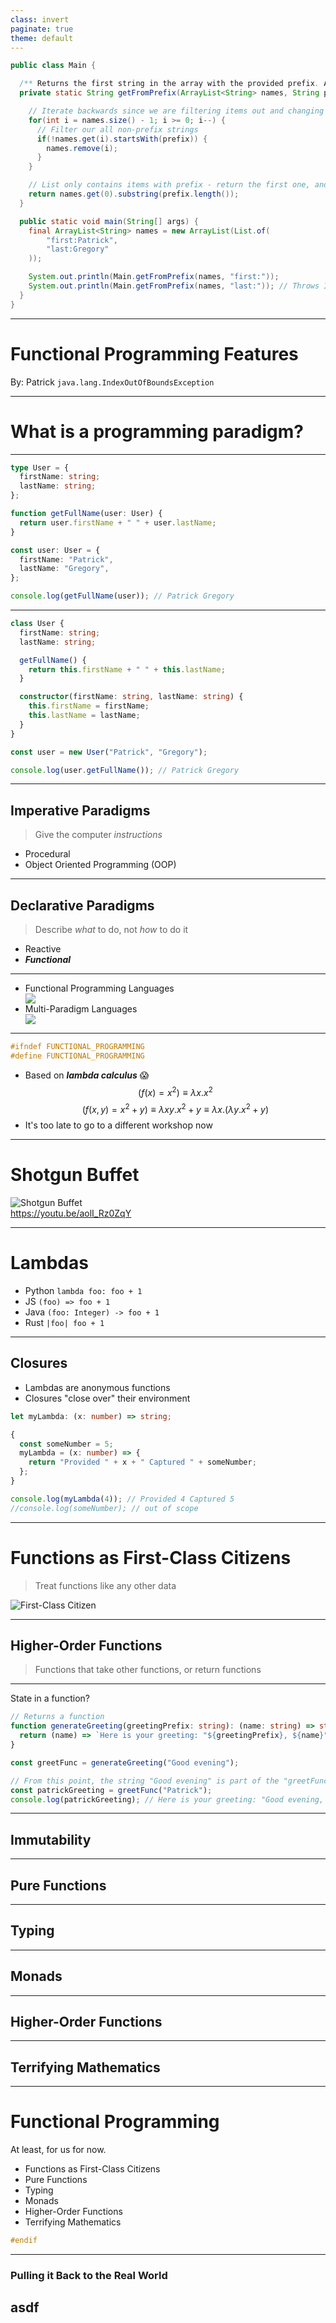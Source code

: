 ```yaml
---
class: invert
paginate: true
theme: default
---
```


<style>
  p:has(> img,svg) {
    max-height: 60%;
    display: block;
  }
  img,svg {
    display: block;
    margin: auto;
    max-height: 100%;
  }
</style>

```java
public class Main {

  /** Returns the first string in the array with the provided prefix. Also trims the prefix. */
  private static String getFromPrefix(ArrayList<String> names, String prefix) {

    // Iterate backwards since we are filtering items out and changing their positions
    for(int i = names.size() - 1; i >= 0; i--) {
      // Filter our all non-prefix strings
      if(!names.get(i).startsWith(prefix)) {
        names.remove(i);
      }
    }

    // List only contains items with prefix - return the first one, and trim the prefix
    return names.get(0).substring(prefix.length());
  }

  public static void main(String[] args) {
    final ArrayList<String> names = new ArrayList(List.of(
        "first:Patrick",
        "last:Gregory"
    ));

    System.out.println(Main.getFromPrefix(names, "first:"));
    System.out.println(Main.getFromPrefix(names, "last:")); // Throws IndexOutOfBoundsException!
  }
}
```

<!--
* A rather annoying bug
* For bonus points - what happens if we swap those last two lines, and called "first:" after "last:" instead of before?
* Let's walk through it, and understand why I don't like it
-->

---

# **Fun**ctional Programming Features

By: Patrick `java.lang.IndexOutOfBoundsException`

<!--
* Hi, I'm Patrick java dot lang dot index out of bounds exception, and I'm here to put the fun back into functional programming
* Actually, the fun was always there, I'm just pointing it out

* Now this talk comes with a disclaimer. There are some really hardcore functional programming nerds out there
* So while I've tried to do as much research into this workshop as I can, I may get some of the details wrong.
* If this happens, I apologise, but it shouldn't impact the key takeaways for today.

* So, with my bulletproof disclaimer out of the way, let's get into it
-->

---

# What is a programming paradigm?

<!--
Audience participation!
-->

---

```ts
type User = {
  firstName: string;
  lastName: string;
};

function getFullName(user: User) {
  return user.firstName + " " + user.lastName;
}

const user: User = {
  firstName: "Patrick",
  lastName: "Gregory",
};

console.log(getFullName(user)); // Patrick Gregory
```

---

```ts
class User {
  firstName: string;
  lastName: string;

  getFullName() {
    return this.firstName + " " + this.lastName;
  }

  constructor(firstName: string, lastName: string) {
    this.firstName = firstName;
    this.lastName = lastName;
  }
}

const user = new User("Patrick", "Gregory");

console.log(user.getFullName()); // Patrick Gregory
```

---

## Imperative Paradigms

> Give the computer _instructions_

- Procedural
- Object Oriented Programming (OOP)

---

## Declarative Paradigms

> Describe _what_ to do, not _how_ to do it

- Reactive
- **_Functional_**

---

<!-- prettier-ignore -->
* Functional Programming Languages
  ![](images/fp-languages.svg)
* Multi-Paradigm Languages 
  ![](images/mp-languages.svg)

<!--
* There are languages out there that are basically "functional-first" languages. Some are more pure than others
* Up here we've got haskell, ocaml, and clojure which are all popular... for a functional programming language

* But just because we're not using one of these languages donsn't mean we can't take advantage of functional programming features
* Pretty much all of the languages we use have functional "inspired" features, even though they're not functional programming languages

* We call this multi-paradigm, and the reason it's so common is that it lets you program in the way that you want
* So let's take a look at some features that come from functional programming, and figure out why and where we can use them.
-->

---

```c
#ifndef FUNCTIONAL_PROGRAMMING
#define FUNCTIONAL_PROGRAMMING
```

<!-- prettier-ignore -->
* Based on **_lambda calculus_** 😱
  $$
  (f(x) = x^2) \equiv
  \lambda x.x^2
  $$
  $$
  (f(x,y) = x^2+y) \equiv
  \lambda xy.x^2+y \equiv
  \lambda x.(\lambda y.x^2+y)
  $$
* It's too late to go to a different workshop now

<!--
* First of all, for those of you who don't know what functional programming is, let's define it
* You're probably very familiar with a couple of paradigms already: object oriented programming, procedural programming.
* Functional programming is another way to program. It's got its own features, and languages that work well with it.

* There's some bad news though: functional programming is rooted in a branch of mathematics called lambda calculus, which looks like this

* I wouldn't bother looking into the equations on the screen too much because first of all we don't care about the mathematical syntax, and second of all I wrote it so it's probably wrong
* Don't worry, I won't flash mathematics at you again
* It's too late to go to a different workshop - you're stuck with me

* I think it's good to be aware that there is some very pure maths underpinning functional programming
* And to point out that there is more to learn here if you're curious

* Today, however, we're going to be looking at how we can apply functional programming features to our everyday work
* So let's talk about programming languages for one slide
-->

---

# Shotgun Buffet

![Shotgun Buffet](images/shotgun-buffet.png) https://youtu.be/aolI_Rz0ZqY

---

# Lambdas

- Python `lambda foo: foo + 1`
- JS `(foo) => foo + 1`
- Java `(foo: Integer) -> foo + 1`
- Rust `|foo| foo + 1`

---

## Closures

- Lambdas are anonymous functions
- Closures "close over" their environment

```ts
let myLambda: (x: number) => string;

{
  const someNumber = 5;
  myLambda = (x: number) => {
    return "Provided " + x + " Captured " + someNumber;
  };
}

console.log(myLambda(4)); // Provided 4 Captured 5
//console.log(someNumber); // out of scope
```

<!--
Closures are a subset of lambdas, in that they can use variables not defined in their scope.
These variables are "captured"
-->

---

# Functions as First-Class Citizens

> Treat functions like any other data

![First-Class Citizen](images/first-class-citizen.png)

<!--
First up, we have the cornerstone of functional programming, which that we're able to treat functions like data.
This means passing them around, assigning them to variables, and defining their types.
Basically anything you can do with data, you can also do with a function.

* So I've got an example here that uses my favourite npm package `isOdd` that to this day gets over two hundred thousand downloads a week
* Now most examples here will be in javascript since it has less boilerplate than Java, and has more approachable syntax than python, but all of these languages can do the same tricks I'm showing here.

* Walk through the example

This leads directly into the next feature, higher order functions.
-->

---

## Higher-Order Functions

> Functions that take other functions, or return functions

<!--
* For those following along with the lambda calculus, this last line is an example of "currying" I would also recommend you STOP FOLLOWING ALONG WITH THE LAMBDA CALCULUS

* Walk through the example
  * Here we've got a replacement for the isOdd library, that lets us generate either an odd check, or an even check

* Higher-order functions are the first thing that I'm going to say you PROBABLY don't want to be using much. For a really specific reason
* If we take a closer look at this example, we could claim that the isOdd function actually holds some state, and that state is the fact that it was instantiated with the string "odd".
* Here's a better example of that happening.
-->

---

State in a function?

```ts
// Returns a function
function generateGreeting(greetingPrefix: string): (name: string) => string {
  return (name) => `Here is your greeting: "${greetingPrefix}, ${name}"`;
}

const greetFunc = generateGreeting("Good evening");

// From this point, the string "Good evening" is part of the "greetFunc" function's state
const patrickGreeting = greetFunc("Patrick");
console.log(patrickGreeting); // Here is your greeting: "Good evening, Patrick"
```

<!--
Much like the last slide, we have a function that returns another function, and we're generating a function with a particular string.
But here it's clear that the string "Good evening" is somehow remembered by greetFunc - it's a function with associated data.

If that sounds familiar, it's because it's very similar to objects on object-oriented programming.
* In OOP you have state, with some associated functions
* Here, we have a function, with some associated state

So, the reason I don't think you should be using higher-order functions much is because it usually solves the same problem as an object - except your coworker has no idea what you're doing anymore.

Of course, in those more "pure functional" languages from before, you don't have objects, so this is just how you associate state and functions.

There is one other difference that I'm going to mention, because it segues directly into the next feature: immutability.
There is no way (as I've written this example) to change the greeting prefix.
And I'm about to argue that this is a good thing.
-->

---

## Immutability

<!--

-->

---

## Pure Functions

---

## Typing

---

## Monads

---

## Higher-Order Functions

---

## Terrifying Mathematics

---

# Functional Programming

At least, for us for now.

- Functions as First-Class Citizens
- Pure Functions
- Typing
- Monads
- Higher-Order Functions
- Terrifying Mathematics

```c
#endif
```

<!--
Immutability is awesome
Pure functions mean no side-effects, deterministic, and non mutating!
Monads start to get confusing, but are quite useful
Uh-oh we seem to be implementing OOP with functions instead of objects?
Oh dear there's a lot of maths here, and you can easily end up in completely theoretical territory, and have functional code that does nothing.
-->

---

### Pulling it Back to the Real World

<!--
Side-effects are the actual purpose of our programs.
-->

## asdf

